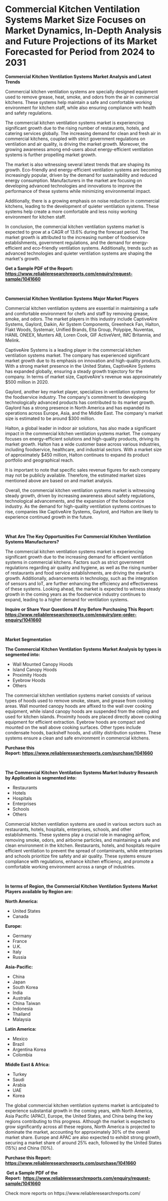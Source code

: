 <p><h1>Commercial Kitchen Ventilation Systems Market Size Focuses on Market Dynamics, In-Depth Analysis and Future Projections of its Market Forecasted for Period from 2024 to 2031</h1></p><p><strong>Commercial Kitchen Ventilation Systems Market Analysis and Latest Trends</strong></p>
<p><p>Commercial kitchen ventilation systems are specially designed equipment used to remove grease, heat, smoke, and odors from the air in commercial kitchens. These systems help maintain a safe and comfortable working environment for kitchen staff, while also ensuring compliance with health and safety regulations.</p><p>The commercial kitchen ventilation systems market is experiencing significant growth due to the rising number of restaurants, hotels, and catering services globally. The increasing demand for clean and fresh air in commercial kitchens, coupled with strict government regulations on ventilation and air quality, is driving the market growth. Moreover, the growing awareness among end-users about energy-efficient ventilation systems is further propelling market growth.</p><p>The market is also witnessing several latest trends that are shaping its growth. Eco-friendly and energy-efficient ventilation systems are becoming increasingly popular, driven by the demand for sustainability and reduced energy consumption. Manufacturers in the market are focusing on developing advanced technologies and innovations to improve the performance of these systems while minimizing environmental impact.</p><p>Additionally, there is a growing emphasis on noise reduction in commercial kitchens, leading to the development of quieter ventilation systems. These systems help create a more comfortable and less noisy working environment for kitchen staff.</p><p>In conclusion, the commercial kitchen ventilation systems market is expected to grow at a CAGR of 13.6% during the forecast period. The market growth is attributed to the increasing number of foodservice establishments, government regulations, and the demand for energy-efficient and eco-friendly ventilation systems. Additionally, trends such as advanced technologies and quieter ventilation systems are shaping the market's growth.</p></p>
<p><strong>Get a Sample PDF of the Report:&nbsp; <a href="https://www.reliableresearchreports.com/enquiry/request-sample/1041660">https://www.reliableresearchreports.com/enquiry/request-sample/1041660</a></strong></p>
<p>&nbsp;</p>
<p><strong>Commercial Kitchen Ventilation Systems Major Market Players</strong></p>
<p><p>Commercial kitchen ventilation systems are essential in maintaining a safe and comfortable environment for chefs and staff by removing grease, smoke, and odors. The market players in this industry include CaptiveAire Systems, Gaylord, Daikin, Air System Components, Greenheck Fan, Halton, Flakt Woods, Systemair, Unified Brands, Elta Group, Polypipe, Nuventas, HANIL ONEEX, Munters AB, Loren Cook, GIF ActiveVent, IMC Britannia, and Melink.</p><p>CaptiveAire Systems is a leading player in the commercial kitchen ventilation systems market. The company has experienced significant market growth due to its emphasis on innovation and high-quality products. With a strong market presence in the United States, CaptiveAire Systems has expanded globally, ensuring a steady growth trajectory for the company. In terms of market size, CaptiveAire's revenue was approximately $500 million in 2020.</p><p>Gaylord, another key market player, specializes in ventilation systems for the foodservice industry. The company's commitment to developing technologically advanced products has contributed to its market growth. Gaylord has a strong presence in North America and has expanded its operations across Europe, Asia, and the Middle East. The company's market size is estimated to be around $300 million.</p><p>Halton, a global leader in indoor air solutions, has also made a significant impact in the commercial kitchen ventilation systems market. The company focuses on energy-efficient solutions and high-quality products, driving its market growth. Halton has a wide customer base across various industries, including foodservice, healthcare, and industrial sectors. With a market size of approximately $450 million, Halton continues to expand its product portfolio and geographical reach.</p><p>It is important to note that specific sales revenue figures for each company may not be publicly available. Therefore, the estimated market sizes mentioned above are based on  and market analysis.</p><p>Overall, the commercial kitchen ventilation systems market is witnessing steady growth, driven by increasing awareness about safety regulations, technological advancements, and the expansion of the foodservice industry. As the demand for high-quality ventilation systems continues to rise, companies like CaptiveAire Systems, Gaylord, and Halton are likely to experience continued growth in the future.</p></p>
<p>&nbsp;</p>
<p><strong>What Are The Key Opportunities For Commercial Kitchen Ventilation Systems Manufacturers?</strong></p>
<p><p>The commercial kitchen ventilation systems market is experiencing significant growth due to the increasing demand for efficient ventilation systems in commercial kitchens. Factors such as strict government regulations regarding air quality and hygiene, as well as the rising number of restaurants and food service establishments, are driving the market's growth. Additionally, advancements in technology, such as the integration of sensors and IoT, are further enhancing the efficiency and effectiveness of these systems. Looking ahead, the market is expected to witness steady growth in the coming years as the foodservice industry continues to expand, leading to a higher demand for ventilation systems.</p></p>
<p><strong>Inquire or Share Your Questions If Any Before Purchasing This Report: <a href="https://www.reliableresearchreports.com/enquiry/pre-order-enquiry/1041660">https://www.reliableresearchreports.com/enquiry/pre-order-enquiry/1041660</a></strong></p>
<p>&nbsp;</p>
<p><strong>Market Segmentation</strong></p>
<p><strong>The Commercial Kitchen Ventilation Systems Market Analysis by types is segmented into:</strong></p>
<p><ul><li>Wall Mounted Canopy Hoods</li><li>Island Canopy Hoods</li><li>Proximity Hoods</li><li>Eyebrow Hoods</li><li>Others</li></ul></p>
<p><p>The commercial kitchen ventilation systems market consists of various types of hoods used to remove smoke, steam, and grease from cooking areas. Wall mounted canopy hoods are affixed to the wall over cooking equipment, while island canopy hoods are suspended from the ceiling and used for kitchen islands. Proximity hoods are placed directly above cooking equipment for efficient extraction. Eyebrow hoods are compact and mounted on the wall above cooking surfaces. Other types include condensate hoods, backshelf hoods, and utility distribution systems. These systems ensure a clean and safe environment in commercial kitchens.</p></p>
<p><strong>Purchase this Report:&nbsp;<a href="https://www.reliableresearchreports.com/purchase/1041660">https://www.reliableresearchreports.com/purchase/1041660</a></strong></p>
<p>&nbsp;</p>
<p><strong>The Commercial Kitchen Ventilation Systems Market Industry Research by Application is segmented into:</strong></p>
<p><ul><li>Restaurants</li><li>Hotels</li><li>Hospitals</li><li>Enterprises</li><li>Schools</li><li>Others</li></ul></p>
<p><p>Commercial kitchen ventilation systems are used in various sectors such as restaurants, hotels, hospitals, enterprises, schools, and other establishments. These systems play a crucial role in managing airflow, removing smoke, odors, and airborne particles, and maintaining a safe and clean environment in the kitchen. Restaurants, hotels, and hospitals require efficient ventilation to prevent the spread of contaminants, while enterprises and schools prioritize fire safety and air quality. These systems ensure compliance with regulations, enhance kitchen efficiency, and promote a comfortable working environment across a range of industries.</p></p>
<p>&nbsp;</p>
<p><strong>In terms of Region, the Commercial Kitchen Ventilation Systems Market Players available by Region are:</strong></p>
<p>
    <p> <strong> North America: </strong>
        <ul>
            <li>United States</li>
            <li>Canada</li>
        </ul>
        </p> 
    <p> <strong> Europe: </strong>
        <ul>
            <li>Germany</li>
            <li>France</li>
            <li>U.K.</li>
            <li>Italy</li>
            <li>Russia</li>
        </ul>
        </p> 
    <p> <strong> Asia-Pacific: </strong>
        <ul>
            <li>China</li>
            <li>Japan</li>
            <li>South Korea</li>
            <li>India</li>
            <li>Australia</li>
            <li>China Taiwan</li>
            <li>Indonesia</li>
            <li>Thailand</li>
            <li>Malaysia</li>
        </ul>
        </p> 
    <p> <strong> Latin America: </strong>
        <ul>
            <li>Mexico</li>
            <li>Brazil</li>
            <li>Argentina Korea</li>
            <li>Colombia</li>
        </ul>
        </p> 
    <p> <strong> Middle East & Africa: </strong>
        <ul>
            <li>Turkey</li>
            <li>Saudi</li>
            <li>Arabia</li>
            <li>UAE</li>
            <li>Korea</li>
        </ul>
    </p>
    </p>
<p><p>The global commercial kitchen ventilation systems market is anticipated to experience substantial growth in the coming years, with North America, Asia Pacific (APAC), Europe, the United States, and China being the key regions contributing to this progress. Although the market is expected to grow significantly across all these regions, North America is projected to dominate the market, accounting for approximately 30% of the overall market share. Europe and APAC are also expected to exhibit strong growth, securing a market share of around 25% each, followed by the United States (15%) and China (10%).</p></p>
<p><strong>Purchase this Report: <a href="https://www.reliableresearchreports.com/purchase/1041660">https://www.reliableresearchreports.com/purchase/1041660</a></strong></p>
<p>&nbsp;<strong>Get a Sample PDF of the Report:&nbsp;&nbsp;<a href="https://www.reliableresearchreports.com/enquiry/request-sample/1041660">https://www.reliableresearchreports.com/enquiry/request-sample/1041660</a></strong></p>
<p><strong></strong></p>
<p>Check more reports on https://www.reliableresearchreports.com/</p>
